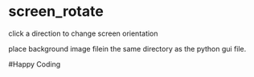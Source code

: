 # screen_rotate
click a direction to change screen orientation

place background image filein the same directory as the python gui file.

#Happy Coding
